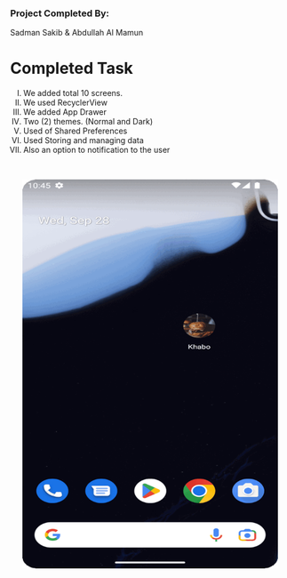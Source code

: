<h3>Project Completed By:</h3>
Sadman Sakib
&
Abdullah Al Mamun 

<h1>Completed Task</h1>
<ol type="I">
  <li>We added total 10 screens.</li>
  <li>We used RecyclerView</li>
  <li>We added App Drawer</li>
  <li>Two (2) themes. (Normal and Dark)</li>
  <li>Used of Shared Preferences</li>
  <li>Used Storing and managing data</li>
  <li>Also an option to notification to the user</li>
</ol>
<br>
<p align="center">
  <img width="460" height="700" src="https://github.com/Sad-Sakib/Khabo_Food_App/blob/main/khaboApp.gif">
</p>
